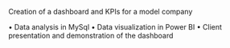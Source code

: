 Creation of a dashboard and KPIs for a model company

• Data analysis in MySql
• Data visualization in Power BI
• Client presentation and demonstration of the dashboard
